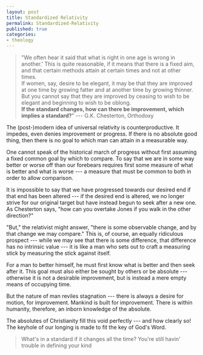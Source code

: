 ```yaml
---
layout: post
title: Standardized Relativity
permalink: Standardized-Relativity
published: true
categories:
- theology
---
```


> "We often hear it said that what is right in one age is wrong in
> another.' This is quite reasonable, if it means that there is a fixed
> aim, and that certain methods attain at certain times and not at other
> times.  
>  If women, say, desire to be elegant, it may be that they are improved
> at one time by growing fatter and at another time by growing thinner.
> But you cannot say that they are improved by ceasing to wish to be
> elegant and beginning to wish to be oblong.  
>  **If the standard changes, how can there be improvement, which
> implies a standard?**" --- G.K. Chesterton, Orthodoxy

The (post-)modern idea of universal relativity is counterproductive. It
impedes, even denies improvement or progress. If there is no absolute
good thing, then there is no goal to which man can attain in a
measurable way.

One cannot speak of the historical march of progress without first
assuming a fixed common goal by which to compare. To say that we are in
some way better or worse off than our forebears requires first some
measure of what is better and what is worse --- a measure that must be
common to both in order to allow comparison.

It is impossible to say that we have progressed towards our desired end
if that end has been altered --- if the desired end is altered, we no
longer strive for our original target but have instead begun to seek
after a new one. As Chesterton says, "how can you overtake Jones if you
walk in the other direction?"

"But," the relativist might answer, "there is some observable change,
and by that change we may compare." This is, of course, an equally
ridiculous prospect --- while we may see that there is some difference,
that difference has no intrinsic value --- it is like a man who sets out
to craft a measuring stick by measuring the stick against itself.

For a man to better himself, he must first know what is better and then
seek after it. This goal must also either be sought by others or be
absolute --- otherwise it is not a desirable improvement, but is instead
a mere empty means of occupying time.

But the nature of man reviles stagnation --- there is always a desire
for motion, for improvement. Mankind is built for improvement. There is
within humanity, therefore, an inborn knowledge of the absolute.

The absolutes of Christianity fill this void perfectly --- and how
clearly so! The keyhole of our longing is made to fit the key of God's
Word.

> What's in a standard if it changes all the time? You're still havin'
> trouble in defining your kind

